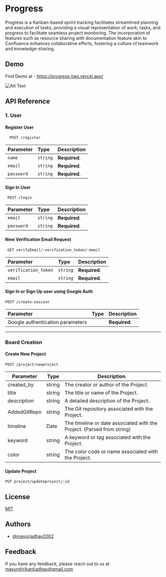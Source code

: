 
# Progress

Progress is a Kanban-based sprint tracking facilitates streamlined planning and execution of tasks, providing a visual representation of work, tasks, and progress to facilitate seamless project monitoring. The incorporation of features such as resource sharing with documentation feature akin to Confluence enhances collaborative efforts, fostering a culture of teamwork and knowledge-sharing.





## Demo

Find Demo at - https://progress-two.vercel.app/


![Alt Text](https://i.ibb.co/BLG8HjK/progress-App-Task.png)

## API Reference

### 1.  User

#### Register User

```http
  POST /register

```

| Parameter | Type     | Description                |
| :-------- | :------- | :------------------------- |
| `name` | `string` | **Required**. |
| `email` | `string` | **Required**. |
| `password` | `string` | **Required**. |

#### Sign In  User

```http
 POST /login
```

| Parameter | Type     | Description                       |
| :-------- | :------- | :-------------------------------- |
| `email`      | `string` | **Required**. |
| `password`      | `string` | **Required**. |


#### New Verification Email Request

```http
 GET verifyEmail/:verification_token/:email
```

| Parameter | Type     | Description                       |
| :-------- | :------- | :-------------------------------- |
| `verification_token`      | `string` | **Required**. |
| `email`      | `string` | **Required**. |


#### Sign In or Sign Up user using Google Auth

```http
POST /create-session

```
| Parameter | Type     | Description                       |
| :-------- | :------- | :-------------------------------- |
| Google authentication parameters	      |  | **Required**. |


---
### Board Creation
#### Create New Project

```http
POST /project/newproject
```
| Parameter     | Type       | Description                                      |
| ------------- | ---------- | ------------------------------------------------ |
| created_by    | string     | The creator or author of the Project.             |
| title         | string     | The title or name of the Project.                 |
| description   | string     | A detailed description of the Project.           |
| AddedGitRepo  | string     | The Git repository associated with the Project.  |
| timeline      | Date       | The timeline or date associated with the Project. (Parsed from string) |
| keyword       | string     | A keyword or tag associated with the Project.    |
| color         | string     | The color code or name associated with the Project. |

#### Update Project


```http
PUT project/updateproject/:id
```
## License

[MIT](https://choosealicense.com/licenses/mit/)


## Authors

- [@mayurjadhav2002](https://www.github.com/mayurjadhav2002)


## Feedback

If you have any feedback, please reach out to us at mayurshrikantjadhav@gmail.com

